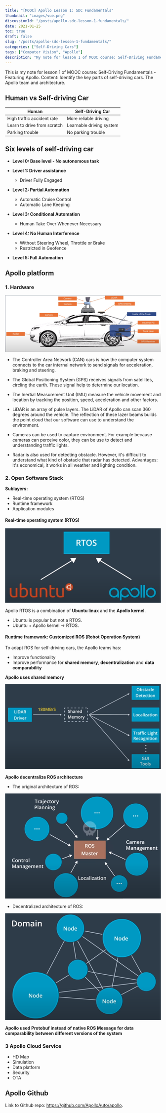 ```yaml
---
title: "[MOOC] Apollo Lesson 1: SDC Fundamentals"
thumbnail: "images/vue.png"
discussionId: "/posts/apollo-sdc-lesson-1-fundamentals/"
date: 2021-01-25
toc: true
draft: false
slug: "/posts/apollo-sdc-lesson-1-fundamentals/"
categories: ["Self-Driving Cars"]
tags: ["Computer Vision", "Apollo"]
description: "My note for lesson 1 of MOOC course: Self-Driving Fundamentals - Featuring Apollo. Content: Identify the key parts of self-driving cars. The Apollo team and architecture."
---
```


This is my note for lesson 1 of MOOC course: Self-Driving Fundamentals - Featuring Apollo. Content: Identify the key parts of self-driving cars. The Apollo team and architecture.


## Human vs Self-driving Car

| Human                       | Self-Driving Car         | 
|-----------------------------|--------------------------|
| High traffic accident rate  | More reliable driving    |  
| Learn to drive from scratch | Learnable driving system |   
| Parking trouble             | No parking trouble       |  

## Six levels of self-driving car

- **Level 0: Base level - No autonomous task**

- **Level 1: Driver assistance**
    + Driver Fully Engaged

- **Level 2: Partial Automation**
    + Automatic Cruise Control
    + Automatic Lane Keeping

- **Level 3: Conditional Automation**
    + Human Take Over Whenever Necessary

- **Level 4: No Human Interference**
    + Without Steering Wheel, Throttle or Brake
    + Restricted in Geofence

- **Level 5: Full Automation**


## Apollo platform


### 1. Hardware

![The hardware system of a self-driving car. Image from Apollo course](hardware-system.png)

- The Controller Area Network (CAN) cars is how the computer system connects to the car internal network to send signals for acceleration, braking and steering.

- The Global Positioning System (GPS) receives signals from satellites, circling the earth. These signal help to determine our location.

- The Inertial Measurement Unit (IMU) measure the vehicle movement and location by tracking the position, speed, acceleration and other factors.

- LiDAR is an array of pulse layers. The LiDAR of Apollo can scan 360 degrees around the vehicle. The reflection of these lazer beams builds the point cloud that our software can use to understand the environment.

- Cameras can be used to capture environment. For example because cameras can perceive color, they can be use to detect and understanding traffic lights. 

- Radar is also used for detecting obstacle. However, it's difficult to understand what kind of obstacle that radar has detected. Advantages: it's economical, it works in all weather and lighting condition.


### 2. Open Software Stack


**Sublayers:**
- Real-time operating system (RTOS)
- Runtime framework
- Application modules

#### Real-time operating system (RTOS)

![Apollo RTOS](apollo-rtos.png)

Apollo RTOS is a combination of **Ubuntu linux** and the **Apollo kernel**.
- Ubuntu is popular but not a RTOS.
- Ubuntu + Apollo kernel -> RTOS.


#### Runtime framework: Customized ROS (Robot Operation System)

To adapt ROS for self-driving cars, the Apollo teams has:
- Improve functionality
- Improve performance for **shared memory**, **decentralization** and **data comparability**

**Apollo uses shared memory**

![Shared memory pattern](shared-mem.png)

**Apollo decentralize ROS architecture**

- The original architecture of ROS:

![ROS Master fails](ros-master-fails.png)

- Decentralized architecture of ROS:

![Decentralized Architecture](decentralized.png)

**Apollo used Protobuf instead of native ROS Message for data comparability between different versions of the system**


### 3 Apollo Cloud Service

- HD Map
- Simulation
- Data platform
- Security
- OTA


## Apollo Github

Link to Github repo: <https://github.com/ApolloAuto/apollo>.
